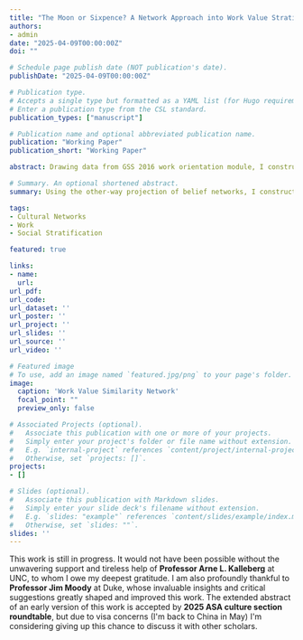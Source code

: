 ```yaml
---
title: "The Moon or Sixpence? A Network Approach into Work Value Stratification"
authors:
- admin
date: "2025-04-09T00:00:00Z"
doi: ""

# Schedule page publish date (NOT publication's date).
publishDate: "2025-04-09T00:00:00Z"

# Publication type.
# Accepts a single type but formatted as a YAML list (for Hugo requirements).
# Enter a publication type from the CSL standard.
publication_types: ["manuscript"]

# Publication name and optional abbreviated publication name.
publication: "Working Paper"
publication_short: "Working Paper"

abstract: Drawing data from GSS 2016 work orientation module, I construct a work value similarity network. Using exponential family random graph models (ERGMs), I infer the stratification structure of work values and its socio-demographic causes. Further, with the distance matrix I develop a Relative Value Stance variable to measure one's relative position in this cultural/value spectrum in respect of their distance to their own ingrained class culture and their upward affinity. My preliminary findings is that the logic lower- and working-class people recognize and make use of work value is distinct from middle- and upper-class people, probably determined by some aspects of social structure.

# Summary. An optional shortened abstract.
summary: Using the other-way projection of belief networks, I construct a work value similarity network, in which I can observe the stratification structure of work values and extract every node's relative position in the value spectrum. I try to explain the detailed mechanisms behind them.

tags:
- Cultural Networks
- Work
- Social Stratification

featured: true

links:
- name: 
  url: 
url_pdf: 
url_code: 
url_dataset: ''
url_poster: ''
url_project: ''
url_slides: ''
url_source: ''
url_video: ''

# Featured image
# To use, add an image named `featured.jpg/png` to your page's folder. 
image:
  caption: 'Work Value Similarity Network'
  focal_point: ""
  preview_only: false

# Associated Projects (optional).
#   Associate this publication with one or more of your projects.
#   Simply enter your project's folder or file name without extension.
#   E.g. `internal-project` references `content/project/internal-project/index.md`.
#   Otherwise, set `projects: []`.
projects:
- []

# Slides (optional).
#   Associate this publication with Markdown slides.
#   Simply enter your slide deck's filename without extension.
#   E.g. `slides: "example"` references `content/slides/example/index.md`.
#   Otherwise, set `slides: ""`.
slides: ''
---
```


This work is still in progress. It would not have been possible without the unwavering support and tireless help of **Professor Arne L. Kalleberg** at UNC, to whom I owe my deepest gratitude. I am also profoundly thankful to **Professor Jim Moody** at Duke, whose invaluable insights and critical suggestions greatly shaped and improved this work. The extended abstract of an early version of this work is accepted by **2025 ASA culture section roundtable**, but due to visa concerns (I'm back to China in May) I'm considering giving up this chance to discuss it with other scholars.
